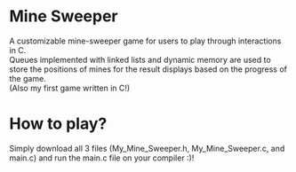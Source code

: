 # Mine Sweeper
A customizable mine-sweeper game for users to play through interactions in C. <br /> Queues implemented with linked lists and dynamic memory are used to store the positions of mines for the result displays based on the progress of the game. <br /> 
(Also my first game written in C!)

# How to play?
Simply download all 3 files (My_Mine_Sweeper.h, My_Mine_Sweeper.c, and main.c) and run the main.c file on your compiler :)!
